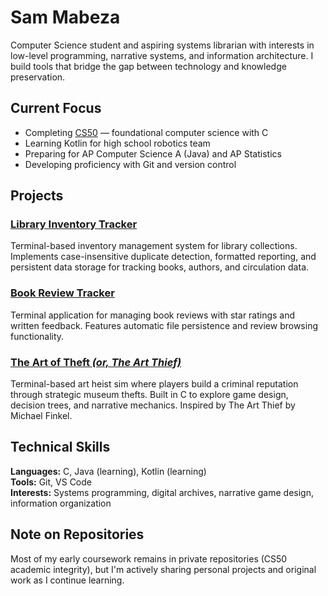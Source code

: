 # Sam Mabeza

Computer Science student and aspiring systems librarian with interests in low-level programming, narrative systems, and information architecture. I build tools that bridge the gap between technology and knowledge preservation.

## Current Focus
- Completing [CS50](https://cs50.harvard.edu/) — foundational computer science with C
- Learning Kotlin for high school robotics team
- Preparing for AP Computer Science A (Java) and AP Statistics
- Developing proficiency with Git and version control

## Projects

### [Library Inventory Tracker](https://github.com/sammabeza/library-inventory)
Terminal-based inventory management system for library collections. Implements case-insensitive duplicate detection, formatted reporting, and persistent data storage for tracking books, authors, and circulation data.

### [Book Review Tracker](https://github.com/sammabeza/book-review-tracker)
Terminal application for managing book reviews with star ratings and written feedback. Features automatic file persistence and review browsing functionality.

### [The Art of Theft *(or, The Art Thief)*](https://github.com/sammabeza/art-thief)
Terminal-based art heist sim where players build a criminal reputation through strategic museum thefts. Built in C to explore game design, decision trees, and narrative mechanics. Inspired by The Art Thief by Michael Finkel.

## Technical Skills

**Languages:** C, Java (learning), Kotlin (learning)  
**Tools:** Git, VS Code  
**Interests:** Systems programming, digital archives, narrative game design, information organization

## Note on Repositories

Most of my early coursework remains in private repositories (CS50 academic integrity), but I'm actively sharing personal projects and original work as I continue learning.
